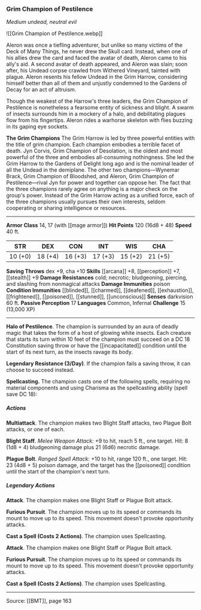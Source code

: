 ### Grim Champion of Pestilence
_Medium undead, neutral evil_

![[Grim Champion of Pestilence.webp]]

Aleron was once a tiefling adventurer, but unlike so many victims of the Deck of Many Things, he never drew the Skull card. Instead, when one of his allies drew the card and faced the avatar of death, Aleron came to his ally's aid. A second avatar of death appeared, and Aleron was slain; soon after, his Undead corpse crawled from Withered Vineyard, tainted with plague. Aleron resents his fellow Undead in the Grim Harrow, considering himself better than all of them and unjustly condemned to the Gardens of Decay for an act of altruism.

Though the weakest of the Harrow's three leaders, the Grim Champion of Pestilence is nonetheless a fearsome entity of sickness and blight. A swarm of insects surrounds him in a mockery of a halo, and debilitating plagues flow from his fingertips. Aleron rides a warhorse skeleton with flies buzzing in its gaping eye sockets.


**The Grim Champions** The Grim Harrow is led by three powerful entities with the title of grim champion. Each champion embodies a terrible facet of death. Jyn Corvis, Grim Champion of Desolation, is the oldest and most powerful of the three and embodies all-consuming nothingness. She led the Grim Harrow to the Gardens of Delight long ago and is the nominal leader of all the Undead in the demiplane. The other two champions—Wynemar Brack, Grim Champion of Bloodshed, and Aleron, Grim Champion of Pestilence—rival Jyn for power and together can oppose her. The fact that the three champions rarely agree on anything is a major check on the group's power. Instead of the Grim Harrow acting as a unified force, each of the three champions usually pursues their own interests, seldom cooperating or sharing intelligence or resources.





---

**Armor Class** 14, 17 (with [[mage armor]])
**Hit Points** 120 (16d8 + 48)
**Speed** 40 ft.

| STR     | DEX     | CON     | INT     | WIS     | CHA     |
|---------|---------|---------|---------|---------|---------|
| 10 (+0) | 18 (+4) | 16 (+3) | 17 (+3) | 15 (+2) | 21 (+5) |

**Saving Throws** dex +9, cha +10
**Skills** [[arcana]] +8, [[perception]] +7, [[stealth]] +9
**Damage Resistances** cold; necrotic; bludgeoning, piercing, and slashing from nonmagical attacks
**Damage Immunities** poison
**Condition Immunities** [[blinded]], [[charmed]], [[deafened]], [[exhaustion]], [[frightened]], [[poisoned]], [[stunned]], [[unconscious]]
**Senses** darkvision 60 ft.
**Passive Perception** 17
**Languages** Common, Infernal
**Challenge** 15 (13,000 XP)

---

**Halo of Pestilence**. The champion is surrounded by an aura of deadly magic that takes the form of a host of glowing white insects. Each creature that starts its turn within 10 feet of the champion must succeed on a DC 18 Constitution saving throw or have the [[incapacitated]] condition until the start of its next turn, as the insects ravage its body.

**Legendary Resistance (3/Day)**. If the champion fails a saving throw, it can choose to succeed instead.

**Spellcasting.** The champion casts one of the following spells, requiring no material components and using Charisma as the spellcasting ability (spell save DC 18):

##### Actions
**Multiattack**. The champion makes two Blight Staff attacks, two Plague Bolt attacks, or one of each.

**Blight Staff**. _Melee Weapon Attack:_ +9 to hit, reach 5 ft., one target. Hit: 8 (1d8 + 4) bludgeoning damage plus 21 (6d6) necrotic damage.

**Plague Bolt**. _Ranged Spell Attack:_ +10 to hit, range 120 ft., one target. Hit: 23 (4d8 + 5) poison damage, and the target has the [[poisoned]] condition until the start of the champion's next turn.

##### Legendary Actions
**Attack**. The champion makes one Blight Staff or Plague Bolt attack.

**Furious Pursuit**. The champion moves up to its speed or commands its mount to move up to its speed. This movement doesn't provoke opportunity attacks.

**Cast a Spell (Costs 2 Actions)**. The champion uses Spellcasting.

**Attack**. The champion makes one Blight Staff or Plague Bolt attack.

**Furious Pursuit**. The champion moves up to its speed or commands its mount to move up to its speed. This movement doesn't provoke opportunity attacks.

**Cast a Spell (Costs 2 Actions)**. The champion uses Spellcasting.


---

Source: [[BMT]], page 163